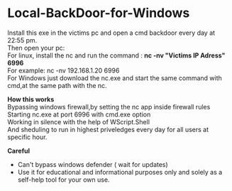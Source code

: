 # Local-BackDoor-for-Windows
Install this exe in the victims pc and open a cmd backdoor every day at 22:55 pm.<br /> 
Then open your pc: <br /> 
For linux, install the nc and run the command : **nc -nv "Victims IP Adress" 6996**<br /> 
For example: nc -nv 192.168.1.20 6996 <br /> 
For Windows just download the nc.exe and start the same command with cmd,at the same path with the nc.<br /> 

**How this works**<br /> 
Bypassing windows firewall,by setting the nc app inside firewall rules<br /> 
Starting nc.exe at port 6996 with cmd.exe option<br /> 
Working in silence with the help of WScript.Shell<br /> 
And sheduling to run in highest priveledges every day for all users at specific hour.<br /> 

**Careful**
* Can't bypass windows defender ( wait for updates)<br /> 
* Use it for  educational and informational purposes only and solely as a self-help tool for your own use.
